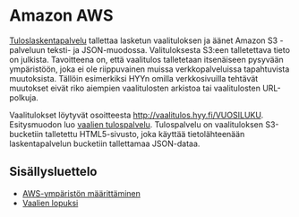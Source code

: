 # Amazon AWS

[Tuloslaskentapalvelu](https://github.com/hyy-vaalit/vaalitulostin) tallettaa
lasketun vaalituloksen ja äänet Amazon S3  -palveluun teksti- ja JSON-muodossa.
Valituloksesta S3:een talletettava tieto on julkista. Tavoitteena on, että
vaalitulos talletetaan itsenäiseen pysyvään ympäristöön, joka ei ole
riippuvainen muissa verkkopalveluissa tapahtuvista muutoksista. Tällöin
esimerkiksi HYYn omilla verkkosivuilla tehtävät muutokset eivät
riko aiempien vaalitulosten arkistoa tai vaalitulosten URL-polkuja.

Vaalitulokset löytyvät osoitteesta http://vaalitulos.hyy.fi/VUOSILUKU.
Esitysmuodon luo [vaalien tulospalvelu](https://github.com/hyy-vaalit/vaalitulos).
Tulospalvelu on vaalituloksen S3-bucketiin talletettu HTML5-sivusto, joka
käyttää tietolähteenään laskentapalvelun bucketiin tallettamaa JSON-dataa.


## Sisällysluettelo

* [AWS-ympäristön määrittäminen](environment.md)
* [Vaalien lopuksi](removal.md)
